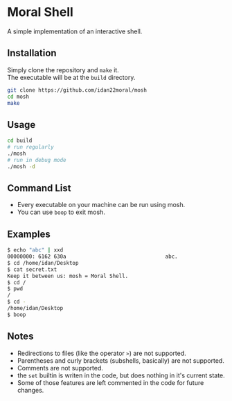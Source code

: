 # Moral Shell
A simple implementation of an interactive shell.

## Installation
Simply clone the repository and `make` it.  
The executable will be at the `build` directory.
```sh
git clone https://github.com/idan22moral/mosh
cd mosh
make
```
## Usage
```sh
cd build
# run regularly
./mosh
# run in debug mode
./mosh -d
```

## Command List
* Every executable on your machine can be run using mosh.
* You can use `boop` to exit mosh.


## Examples
```sh
$ echo "abc" | xxd
00000000: 6162 630a                                abc.
$ cd /home/idan/Desktop
$ cat secret.txt
Keep it between us: mosh = Moral Shell.
$ cd /
$ pwd
/
$ cd -
/home/idan/Desktop
$ boop
```

## Notes
* Redirections to files (like the operator `>`) are not supported.
* Parentheses and curly brackets (subshells, basically) are not supported.
* Comments are not supported.
* the `set` builtin is writen in the code, but does nothing in it's current state.
* Some of those features are left commented in the code for future changes.
